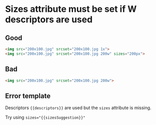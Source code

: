 # Sizes attribute must be set if W descriptors are used

## Good

```html
<img src="200x100.jpg" srcset="200x100.jpg 1x">
<img src="200x100.jpg" srcset="200x100.jpg 200w" sizes="200px">
```

## Bad

```html
<img src="200x100.jpg" srcset="200x100.jpg 200w">
```

## Error template

Descriptors `{{descriptors}}` are used but the `sizes` attribute is missing.

Try using `sizes="{{sizesSuggestion}}"`
